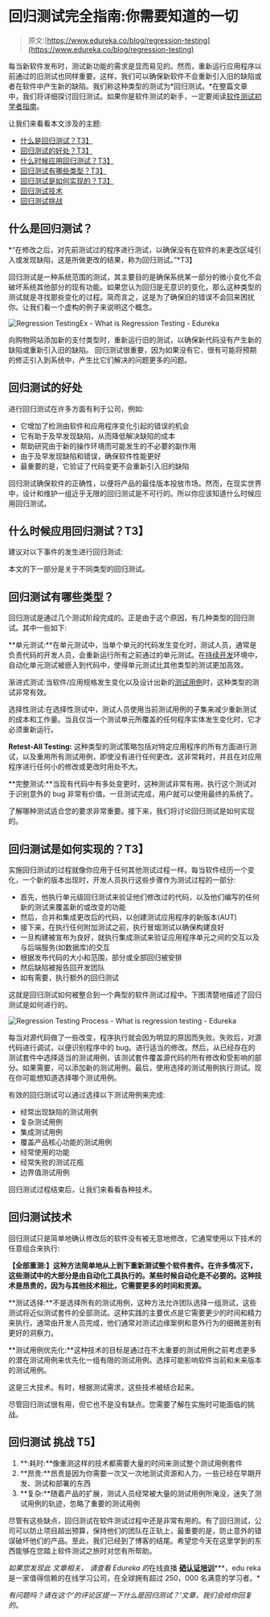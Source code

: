 # 回归测试完全指南:你需要知道的一切

> 原文:[https://www.edureka.co/blog/regression-testing](https://www.edureka.co/blog/regression-testing)

每当新软件发布时，测试新功能的需求是显而易见的。然而，重新运行应用程序以前通过的旧测试也同样重要。这样，我们可以确保新软件不会重新引入旧的缺陷或者在软件中产生新的缺陷。我们称这种类型的测试为*回归测试。*在整篇文章中，我们将详细探讨回归测试。如果你是软件测试的新手，一定要阅读[软件测试初学者指南](https://www.edureka.co/blog/what-is-software-testing/)。

让我们来看看本文涉及的主题:

*   [什么是回归测试？T3】](#RegressionTesting)
*   [回归测试的好处？T3】](#RegressionTestingBenefits)
*   [什么时候应用回归测试？T3】](#RegressionTestingScenario)
*   [回归测试有哪些类型？T3】](#RegressionTestingTypes)
*   [回归测试是如何实现的？T3】](#RegressionTestingProcess)
*   [回归测试技术](#RegressionTestingTechniques)
*   [回归测试挑战](#RegressionTestingChallenges)

## **什么是回归测试？**

*“在修改之后，对先前测试过的程序进行测试，以确保没有在软件的未更改区域引入或发现缺陷，这是所做更改的结果，称为回归测试。”*T3】

回归测试是一种系统范围的测试，其主要目的是确保系统某一部分的微小变化不会破坏系统其他部分的现有功能。如果您认为回归是无意识的变化，那么这种类型的测试就是寻找那些变化的过程。简而言之，这是为了确保旧的错误不会回来困扰你。让我们看一个虚构的例子来说明这个概念。

![Regression TestingEx - What is Regression Testing - Edureka](../Images/f481677543b919fb41fda7980f32e9a2.png)

向购物网站添加新的支付类型时，重新运行旧的测试，以确保新代码没有产生新的缺陷或重新引入旧的缺陷。 回归测试很重要，因为如果没有它，很有可能将预期的修正引入到系统中，产生比它们解决的问题更多的问题。

## **回归测试的好处**

进行回归测试在许多方面有利于公司，例如:

*   它增加了检测由软件和应用程序变化引起的错误的机会
*   它有助于及早发现缺陷，从而降低解决缺陷的成本
*   帮助研究由于新的操作环境而可能发生的不必要的副作用
*   由于及早发现缺陷和错误，确保软件性能更好
*   最重要的是，它验证了代码变更不会重新引入旧的缺陷

回归测试确保软件的正确性，以便将产品的最佳版本投放市场。然而，在现实世界中，设计和维护一组近乎无限的回归测试是不可行的。所以你应该知道什么时候应用回归测试。

## **什么时候应用回归测试？T3】**

建议对以下事件的发生进行回归测试:

本文的下一部分是关于不同类型的回归测试。

## **回归测试有哪些类型？**

回归测试是通过几个测试阶段完成的。正是由于这个原因，有几种类型的回归测试。其中一些如下:

**单元测试:**在单元测试中，当单个单元的代码发生变化时，测试人员，通常是负责代码的开发人员，会重新运行所有之前通过的单元测试。在[持续开发](https://www.edureka.co/blog/continuous-integration/)环境中，自动化单元测试被嵌入到代码中，使得单元测试比其他类型的测试更加高效。

渐进式测试:当软件/应用规格发生变化以及设计出新的[测试用例](https://www.edureka.co/blog/test-case-in-software-testing/)时，这种类型的测试非常有效。

选择性测试:在选择性测试中，测试人员使用当前测试用例的子集来减少重新测试的成本和工作量。当且仅当一个测试单元所覆盖的任何程序实体发生变化时，它才必须重新运行。

**Retest-All Testing:** 这种类型的测试策略包括对特定应用程序的所有方面进行测试，以及重用所有测试用例，即使没有进行任何更改。这非常耗时，并且在对应用程序进行任何小的修改或更改时用处不大。

**完整测试:**当现有代码中有多处变更时，这种测试非常有用。执行这个测试对于识别意外的 bug 非常有价值。一旦测试完成，用户就可以使用最终的系统了。

了解哪种测试适合您的要求非常重要。接下来，我们将讨论回归测试是如何实现的。

## **回归测试是如何实现的？T3】**

实施回归测试的过程就像你应用于任何其他测试过程一样。每当软件经历一个变化，一个新的版本出现时，开发人员执行这些步骤作为测试过程的一部分:

*   首先，他执行单元级回归测试来验证他们修改过的代码，以及他们编写的任何新的测试来覆盖新的或改变的功能
*   然后，合并和集成更改后的代码，以创建测试应用程序的新版本(AUT)
*   接下来，在执行任何附加测试之前，执行冒烟测试以确保构建良好
*   一旦构建被宣布为良好，就执行集成测试来验证应用程序单元之间的交互以及与后端服务(如数据库)的交互
*   根据发布代码的大小和范围，部分或全部回归被安排
*   然后缺陷被报告回开发团队
*   如有需要，执行额外的回归测试

这就是回归测试如何被整合到一个典型的软件测试过程中。下图清楚地描述了回归测试是如何进行的。

![Regression Testing Process - What is regression testing - Edureka](../Images/43821404ac0d88640b584dacbe1f1f87.png)

每当对源代码做了一些改变，程序执行就会因为明显的原因而失败。失败后，对源代码进行调试，以便识别程序中的 bug。进行适当的修改。然后，从已经存在的测试套件中选择适当的测试用例，该测试套件覆盖源代码的所有修改和受影响的部分。如果需要，可以添加新的测试用例。最后，使用选择的测试用例执行测试。现在你可能想知道选择哪个测试用例。

有效的回归测试可以通过选择以下测试用例来完成:

*   经常出现缺陷的测试用例
*   复杂测试用例
*   集成测试用例
*   覆盖产品核心功能的测试用例
*   经常使用的功能
*   经常失败的测试花瓶
*   边界值测试用例

回归测试过程结束后，让我们来看看各种技术。

## **回归测试技术**

回归测试只是简单地确认修改后的软件没有被无意地修改，它通常使用以下技术的任意组合来执行:

**【全部重测:】这种方法简单地从上到下重新测试整个软件套件。在许多情况下，这些测试中的大部分是由自动化工具执行的。某些时候自动化是不必要的。这种技术是昂贵的，因为与其他技术相比，它需要更多的时间和资源。**

**测试选择:**不是选择所有的测试用例，这种方法允许团队选择一组测试，这些测试将近似测试套件的全部测试。这种实践的主要优点是它需要更少的时间和精力来执行。通常由开发人员完成，他们通常对测试边缘案例和意外行为的细微差别有更好的洞察力。

**测试用例优先化:**这种技术的目标是通过在不太重要的测试用例之前考虑更多的潜在测试用例来优先化一组有限的测试用例。选择可能影响软件当前和未来版本的测试用例。

这是三大技术。有时，根据测试需求，这些技术被结合起来。

尽管回归测试很有用，但它也不是没有缺点。您需要了解在实施时可能面临的挑战。

## **回归测试** 挑战 T5】

1.  **:耗时:**像重测这样的技术都需要大量的时间来测试整个测试用例套件
2.  **昂贵:**昂贵是因为你需要一次又一次地测试资源和人力，一些已经在早期开发、测试和部署的东西
3.  **复杂:**随着产品的扩展，测试人员经常被大量的测试用例所淹没，迷失了测试用例的轨迹，忽略了重要的测试用例

尽管有这些缺点，回归测试在软件测试过程中还是非常有用的。有了回归测试，公司可以防止项目超出预算，保持他们的团队在正轨上，最重要的是，防止意外的错误破坏他们的产品。至此，我们已经到了博客的结尾。希望您今天在这里学到的东西能够在您踏上软件测试之旅时对您有所帮助。

*如果您发现此* *文章相关，* *请查看 Edureka 的*在线直播 **[硒认证培训](https://www.edureka.co/selenium-certification-training)*****，edu reka 是一家值得信赖的在线学习公司，在全球拥有超过 250，000 名满意的学习者。*

*有问题吗？请在这个'*的评论区提一下什么是回归测试？*‘文章，我们会给你回复的。*